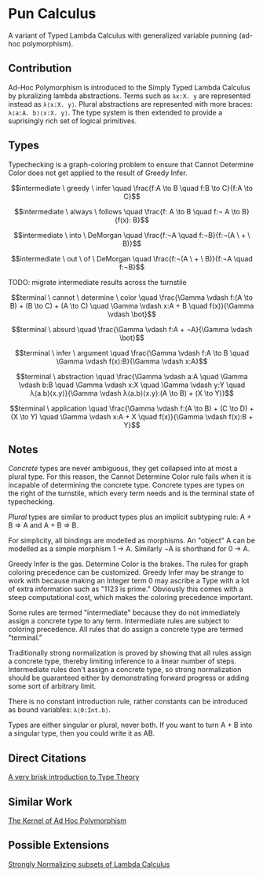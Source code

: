 # Pun Calculus
A variant of Typed Lambda Calculus with generalized variable punning (ad-hoc polymorphism).

## Contribution

Ad-Hoc Polymorphism is introduced to the Simply Typed Lambda Calculus by pluralizing lambda abstractions.
Terms such as `λx:X. y` are represented instead as `λ⟨x:X. y⟩`.
Plural abstractions are represented with more braces: `λ⟨a:A. b⟩⟨x:X. y⟩`.
The type system is then extended to provide a suprisingly rich set of logical primitives.

## Types

Typechecking is a graph-coloring problem to ensure that Cannot Determine Color does not get applied to the result of Greedy Infer.

$$intermediate \ greedy \ infer \quad \frac{f:A \to B \quad f:B \to C}{f:A \to C}$$

$$intermediate \ always \ follows \quad \frac{f: A \to B \quad f:¬ A \to B}{f(x): B}$$

$$intermediate \ into \ DeMorgan \quad \frac{f:¬A \quad f:¬B}{f:¬(A \ + \ B)}$$

$$intermediate \ out \ of \ DeMorgan \quad \frac{f:¬(A \ + \ B)}{f:¬A \quad f:¬B}$$

TODO: migrate intermediate results across the turnstile

$$terminal \ cannot \ determine \ color \quad \frac{\Gamma \vdash f:(A \to B) + (B \to C) + (A \to C) \quad \Gamma \vdash x:A + B \quad f(x)}{\Gamma \vdash \bot}$$

$$terminal \ absurd \quad \frac{\Gamma \vdash f:A + ¬A}{\Gamma \vdash \bot}$$

$$terminal \ infer \ argument \quad \frac{\Gamma \vdash f:A \to B \quad \Gamma \vdash f(x):B}{\Gamma \vdash x:A}$$

$$terminal \ abstraction \quad \frac{\Gamma \vdash a:A \quad \Gamma \vdash b:B \quad \Gamma \vdash x:X \quad \Gamma \vdash y:Y \quad λ⟨a.b⟩⟨x.y⟩}{\Gamma \vdash λ⟨a.b⟩⟨x.y⟩:(A \to B) + (X \to Y)}$$

$$terminal \ application \quad \frac{\Gamma \vdash f:(A \to B) + (C \to D) + (X \to Y) \quad \Gamma \vdash x:A + X \quad f(x)}{\Gamma \vdash f(x):B + Y}$$

## Notes

_Concrete_ types are never ambiguous, they get collapsed into at most a plural type.
For this reason, the Cannot Determine Color rule fails when it is incapable of determining the concrete type.
Concrete types are types on the right of the turnstile, which every term needs and is the terminal state of typechecking.

_Plural_ types are similar to product types plus an implicit subtyping rule: A + B ⇒ A and A + B ⇒ B.

For simplicity, all bindings are modelled as morphisms.
An "object" A can be modelled as a simple morphism 1 → A.
Similarly ¬A is shorthand for 0 → A.

Greedy Infer is the gas. Determine Color is the brakes.
The rules for graph coloring precedence can be customized.
Greedy Infer may be strange to work with because making an Integer term 0 may ascribe a Type with a lot of extra information such as "1123 is prime."
Obviously this comes with a steep computational cost, which makes the coloring precedence important.

Some rules are termed "intermediate" because they do not immediately assign a concrete type to any term.
Intermediate rules are subject to coloring precedence.
All rules that do assign a concrete type are termed "terminal."

Traditionally strong normalization is proved by showing that all rules assign a concrete type,
thereby limiting inference to a linear number of steps.
Intermediate rules don't assign a concrete type, so strong normalization should be guaranteed
either by demonstrating forward progress or adding some sort of arbitrary limit.

There is no constant introduction rule, rather constants can be introduced as bound variables: `λ⟨0:Int.b⟩`.

Types are either singular or plural, never both.
If you want to turn A + B into a singular type, then you could write it as AB.

## Direct Citations

[A very brisk introduction to Type Theory](https://ncatlab.org/nlab/show/type+theory)

## Similar Work

[The Kernel of Ad Hoc Polymorphism](https://dspace.mit.edu/bitstream/handle/1721.1/106072/965197677-MIT.pdf)

## Possible Extensions

[Strongly Normalizing subsets of Lambda Calculus](https://cstheory.stackexchange.com/questions/20364/how-to-make-the-lambda-calculus-strong-normalizing-without-a-type-system)
